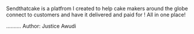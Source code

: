 Sendthatcake is a platfrom I created to help cake makers around the globe connect to customers and have it delivered and paid for ! 
All in one place!



..........
Author:
Justice Awudi

